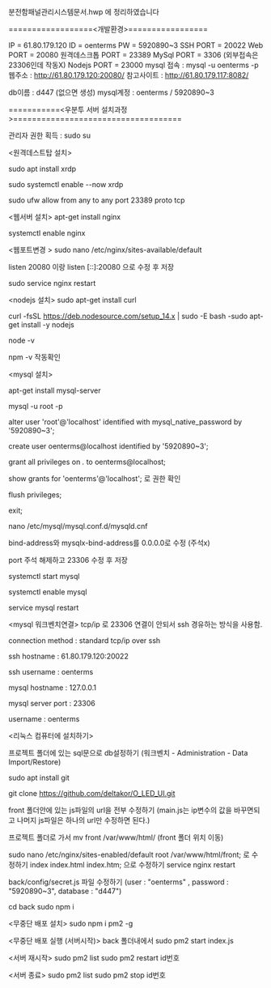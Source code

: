 




분전함패널관리시스템문서.hwp 에 정리하였습니다






==================<개발환경>=================

IP = 61.80.179.120
ID = oenterms
PW = 5920890~3
SSH PORT =  20022
Web PORT =  20080
원격데스크톱 PORT = 23389
MySql PORT = 3306 (외부접속은 23306인데 작동X)
Nodejs PORT = 23000
mysql 접속 : mysql -u oenterms -p
웹주소 :  http://61.80.179.120:20080/
참고사이트 : http://61.80.179.117:8082/

db이름 : d447 (없으면 생성)
mysql계정 : oenterms / 5920890~3


===========<우분투 서버 설치과정>====================================

관리자 권한 획득 : sudo su

<원격데스트탑 설치>

sudo apt install xrdp

sudo systemctl enable --now xrdp

sudo ufw allow from any to any port 23389 proto tcp

<웹서버 설치>
apt-get install nginx

systemctl enable nginx

<웹포트변경 >
sudo nano /etc/nginx/sites-available/default

listen 20080 이랑 listen [::]:20080 으로 수정 후 저장

sudo service nginx restart

<nodejs 설치>
sudo apt-get install curl

curl -fsSL https://deb.nodesource.com/setup_14.x | sudo -E bash -sudo apt-get install -y nodejs

node -v

npm -v 작동확인

<mysql 설치>

apt-get install mysql-server

mysql -u root -p

alter user 'root'@'localhost' identified with mysql_native_password by '5920890~3';

create user oenterms@localhost identified by '5920890~3';

grant all privileges on *.* to oenterms@localhost;

show grants for 'oenterms'@'localhost'; 로 권한 확인

flush privileges;

exit;

nano /etc/mysql/mysql.conf.d/mysqld.cnf

bind-address와 mysqlx-bind-address를 0.0.0.0로 수정 (주석x)

port 주석 해제하고 23306 수정 후 저장

systemctl start mysql

systemctl enable mysql

service mysql restart

<mysql 워크벤치연결> tcp/ip 로 23306 연결이 안되서 ssh 경유하는 방식을 사용함.

connection method : standard tcp/ip over ssh

ssh hostname : 61.80.179.120:20022

ssh username : oenterms

mysql hostname : 127.0.0.1

mysql server port : 23306

username : oenterms


<리눅스 컴퓨터에 설치하기>

프로젝트 폴더에 있는 sql문으로 db설정하기 (워크벤치 - Administration - Data Import/Restore)

sudo apt install git

git clone https://github.com/deltakor/O_LED_UI.git

front 폴더안에 있는 js파일의 url을 전부 수정하기 (main.js는 ip변수의 값을 바꾸면되고 나머지 js파일은 하나의 url만 수정하면 된다.)

프로젝트 폴더로 가서
mv front /var/www/html/
(front 폴더 위치 이동)

sudo nano /etc/nginx/sites-enabled/default
root /var/www/html/front; 로 수정하기
index index.html index.htm; 으로 수정하기
service nginx restart

back/config/secret.js 파일 수정하기
(user : "oenterms" , password : "5920890~3", database : "d447")

cd back
sudo npm i


<무중단 배포 설치>
sudo npm i pm2 -g

<무중단 배포 실행 (서버시작)>
back 폴더내에서
sudo pm2 start index.js

<서버 재시작>
sudo pm2 list
sudo pm2 restart id번호

<서버 종료>
sudo pm2 list
sudo pm2 stop id번호



